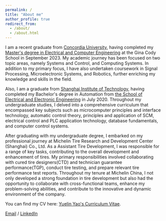 ```yaml
---
permalink: /
title: "About me"
author_profile: true
redirect_from: 
  - /about/
  - /about.html
---
```


I am a recent graduate from [Concordia University](https://www.concordia.ca), having completed my [Master's degree in Electrical and Computer Engineering](https://www.concordia.ca/academics/graduate/electrical-engineering-meng.html) at the Gina Cody School in September 2023. My academic journey has been focused on two topic areas, namely Systems and Control, and Computing Systems. In addition to my primary focus, I have also undertaken coursework in Signal Processing, Microelectronic Systems, and Robotics, further enriching my knowledge and skills in the field.

Also, I am a graduate from [Shanghai Institute of Technology](https://www.sit.edu.cn), having completed my Bachelor's degree in Automation from [the School of Electrical and Electronic Engineering](https://ee.sit.edu.cn/_t497/main.psp) in July 2020. Throughout my undergraduate studies, I delved into a comprehensive curriculum that encompassed key subjects such as microcomputer principles and interface technology, automatic control theory, principles and application of SCM, electrical control and PLC application technology, database fundamentals, and computer control systems.

After graduating with my undergraduate degree, I embarked on my professional journey at Michelin Tire Research and Development Center (Shanghai) Co., Ltd. As a Assistant Tire Development, I was responsible for a range of key tasks, contributing to the overall development and enhancement of tires. My primary responsibilities involved collaborating with cured tire designers(CTD) and technician guarantee performance(TGP), conduct tire testing, and prepare relevant tire performance test reports. Throughout my tenure at Michelin China, I not only developed a strong foundation in tire development but also had the opportunity to collaborate with cross-functional teams, enhance my problem-solving abilities, and contribute to the innovative and dynamic environment of the company.

You can find my CV here: [Yuelin Yao's Curriculum Vitae](../assets/Resume_Yuelin_Yao.pdf).

[Email](mailto:yuelin.yao@outlook.com) / [LinkedIn](https://www.linkedin.com/in/yuelin-yao-9b498622a)
